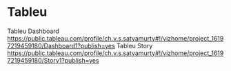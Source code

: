 # Tableu
Tableu Dashboard
https://public.tableau.com/profile/ch.v.s.satyamurty#!/vizhome/project_16197219459180/Dashboard1?publish=yes
Tableu Story
https://public.tableau.com/profile/ch.v.s.satyamurty#!/vizhome/project_16197219459180/Story1?publish=yes
